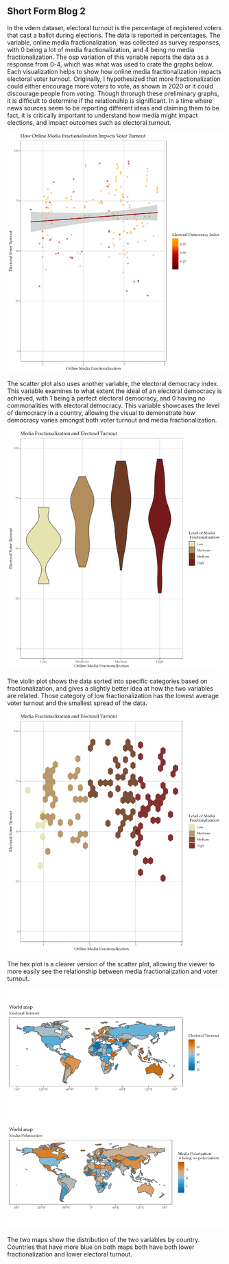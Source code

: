 ## Short Form Blog 2

In the vdem dataset, electoral turnout is the percentage of registered voters that cast a ballot during elections. The data is reported in percentages. The variable, online media fractionalization, was collected as survey responses, with 0 being a lot of media fractionalization, and 4 being no media fractionalization. The osp variation of this variable reports the data as a response from 0-4, which was what was used to crate the graphs below. Each visualization helps to show how online media fractionalization impacts electoral voter turnout. Originally, I hypothesized that more fractionalization could either encourage more voters to vote, as shown in 2020 or it could discourage people from voting. Though throrugh these preliminary graphs, it is difficult to determine if the relationship is significant. In a time where news sources seem to be reporting different ideas and claiming them to be fact, it is critically important to understand how media might impact elections, and impact outcomes such as electoral turnout. 

![This graph is a scatter plot.png](https://github.com/harrisonisrael/data_viz_390/blob/main/pointplot.png)

The scatter plot also uses another variable, the electoral democracy index. This variable examines to what extent the ideal of an electoral democracy is achieved, with 1 being a perfect electoral democracy, and 0 having no commonalities with electoral democracy. This variable showcases the level of democracy in a country, allowing the visual to demonstrate how democracy varies amongst both voter turnout and media fractionalization.

![This graph is a violin plot.png](https://github.com/harrisonisrael/data_viz_390/blob/main/violin_plot.png)

The violin plot shows the data sorted into specific categories based on fractionalization, and gives a slightly better idea at how the two variables are related. Those category of low fractionalization has the lowest average voter turnout and the smallest spread of the data. 

![This graph is a hex plot.png](https://github.com/harrisonisrael/data_viz_390/blob/main/hexgrid.png)

The hex plot is a clearer version of the scatter plot, allowing the viewer to more easily see the relationship between media fractionalization and voter turnout.

![This graph is a map.png](https://github.com/harrisonisrael/data_viz_390/blob/main/mapimage.png)

The two maps show the distribution of the two variables by country. Countries that have more blue on both maps both have both lower fractionalization and lower electoral turnout. 
